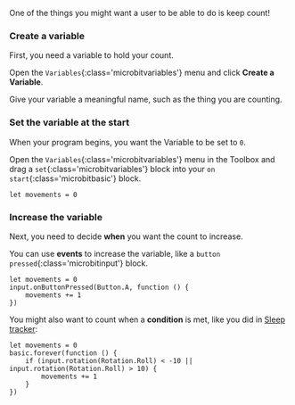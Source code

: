 One of the things you might want a user to be able to do is keep count!

### Create a variable

First, you need a variable to hold your count. 

Open the `Variables`{:class='microbitvariables'} menu and click **Create a Variable**. 

Give your variable a meaningful name, such as the thing you are counting.

### Set the variable at the start

When your program begins, you want the Variable to be set to `0`.

Open the `Variables`{:class='microbitvariables'} menu in the Toolbox and drag a `set`{:class='microbitvariables'} block into your `on start`{:class='microbitbasic'} block.

```microbit
let movements = 0
```

### Increase the variable

Next, you need to decide **when** you want the count to increase. 

You can use **events** to increase the variable, like a `button pressed`{:class='microbitinput'} block. 

```microbit
let movements = 0
input.onButtonPressed(Button.A, function () {
    movements += 1
})
```

You might also want to count when a **condition** is met, like you did in [Sleep tracker]():

```microbit
let movements = 0
basic.forever(function () {
    if (input.rotation(Rotation.Roll) < -10 || input.rotation(Rotation.Roll) > 10) {
        movements += 1
    }
})
```
